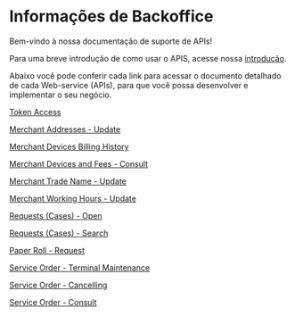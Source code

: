 
# Informações de Backoffice

Bem-vindo à nossa documentação de suporte de APIs!

Para uma breve introdução de como usar o APIS, acesse nossa [introdução][1].

Abaixo você pode conferir cada link para acessar o documento detalhado de cada Web-service (APIs), para que você possa desenvolver e implementar o seu negócio.



[Token Access](../api/?type=post&path=/token/)

[Merchant Addresses - Update](../api/?type=post&path=/updateAddress/)

[Merchant Devices Billing History](../api/?type=get&path=/cobranca-terminal/v1/consulta/{data}/)

[Merchant Devices and Fees - Consult](../api/?type=get&path=/mdr-fees/{institution}/{merchanID}/)

[Merchant Trade Name - Update](../api/?type=post&path=/updateTradeName/)

[Merchant Working Hours - Update](../api/?type=post&path=/updateWorkingHours/)

[Requests (Cases) - Open](../api/?type=get&path=/config/motivos)

[Requests (Cases) - Search](../api/?type=get&path=/config/sub-motivos/{Id})

[Paper Roll - Request](../api/?type=get&path=/{instituicao}/{merchant}/{logico})

[Service Order - Terminal Maintenance](../api/?type=post&path=/updatePrepayFlag/)

[Service Order - Cancelling](../api/?type=post&path=/canceloperation/processCancelOperationRequest)

[Service Order - Consult](../api/?type=get&path=/consultaos/{instituicao}/{numeroMerchant}/)

[1]: APIs-Introduction.md
